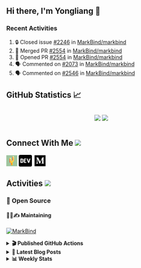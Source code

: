 ## Hi there, I'm Yongliang 👋

### Recent Activities

<!--START_SECTION:activity-->
1. 🔒 Closed issue [#2246](https://github.com/MarkBind/markbind/issues/2246) in [MarkBind/markbind](https://github.com/MarkBind/markbind)
2. 🎉 Merged PR [#2554](https://github.com/MarkBind/markbind/pull/2554) in [MarkBind/markbind](https://github.com/MarkBind/markbind)
3. 💪 Opened PR [#2554](https://github.com/MarkBind/markbind/pull/2554) in [MarkBind/markbind](https://github.com/MarkBind/markbind)
4. 🗣 Commented on [#2073](https://github.com/MarkBind/markbind/issues/2073#issuecomment-2118638829) in [MarkBind/markbind](https://github.com/MarkBind/markbind)
5. 🗣 Commented on [#2546](https://github.com/MarkBind/markbind/pull/2546#issuecomment-2094538103) in [MarkBind/markbind](https://github.com/MarkBind/markbind)
<!--END_SECTION:activity-->

## GitHub Statistics :chart_with_upwards_trend:
<div align="center">
<div style="display: flex; align-items: center; justify-content: center;">

[![](https://github-readme-stats-tlylt.vercel.app/api?username=tlylt&show_icons=true&theme=tokyonight&hide_border=true&locale=en)](https://github.com/tlylt)
[![](https://github-readme-streak-stats.herokuapp.com/?user=tlylt&theme=tokyonight&hide_border=true)](https://github.com/tlylt)
</div>
</div>

## Connect With Me <img src="https://media.giphy.com/media/2wh5K5yE3ulp3xgYcG/giphy-downsized.gif" width="30">

<a href="https://www.yongliangliu.com/" target="_blank"><img align="center" src="static/site-icon.png" alt="yongliangliu.com" height="29" width="29" /></a>
<a href="https://dev.to/tlylt" target="_blank"><img align="center" src="static/dev-badge.svg" alt="dev.to/tlylt" height="35" width="35" /></a>
<a href="https://tlylt.medium.com" target="_blank"><img align="center" src="static/medium.png" alt="tlylt.medium.com" height="35" width="35" /></a>

## Activities <img src="https://media.giphy.com/media/WUlplcMpOCEmTGBtBW/giphy.gif" width="30">

### 🔭 Open Source

#### 👷‍♂️✍️ Maintaining
[![MarkBind](https://github-readme-stats-tlylt.vercel.app/api/pin/?username=markbind&repo=markbind)](https://github.com/MarkBind/markbind)

<details>
<summary> <b>🎬 Published GitHub Actions </b> </summary>

[![install-graphviz](https://github-readme-stats-tlylt.vercel.app/api/pin/?username=tlylt&repo=install-graphviz)](https://github.com/tlylt/install-graphviz)

[![reposense-action](https://github-readme-stats-tlylt.vercel.app/api/pin/?username=tlylt&repo=reposense-action)](https://github.com/tlylt/reposense-action)

[![markbin-action](https://github-readme-stats-tlylt.vercel.app/api/pin/?username=markbind&repo=markbind-action)](https://github.com/MarkBind/markbind-action)

</details>

<details>
<summary> <b>📕 Latest Blog Posts</b> </summary>

<!-- BLOG-POST-LIST:START -->
- [Useful Computer Science Modules](https://yongliangliu.com/blog/useful-cs-mods-after-grad)
- [The 2 x 2 problem](https://yongliangliu.com/blog/2x2-problem)
- [On Keeping Task Descriptions Up to Date](https://yongliangliu.com/blog/on-keeping-task-descriptions-up-to-date)
- [Easy vs Right](https://yongliangliu.com/blog/easy-vs-right)
- [The Prebound Method and Sentinel Object Pattern in Python](https://yongliangliu.com/blog/prebound-sentinel-pattern-in-python)
<!-- BLOG-POST-LIST:END -->

</details>

<details>
<summary> <b>📊 Weekly Stats</b> </summary>

<!--START_SECTION:waka-->
**🐱 My GitHub Data** 

> 📦 674.1 kB Used in GitHub's Storage 
 > 
> 🏆 282 Contributions in the Year 2024
 > 
> 🚫 Not Opted to Hire
 > 
> 📜 170 Public Repositories 
 > 
> 🔑 41 Private Repositories 
 > 
**I'm an Early 🐤** 

```text
🌞 Morning                3700 commits        ████████░░░░░░░░░░░░░░░░░   31.27 % 
🌆 Daytime                3138 commits        ███████░░░░░░░░░░░░░░░░░░   26.52 % 
🌃 Evening                4403 commits        █████████░░░░░░░░░░░░░░░░   37.21 % 
🌙 Night                  591 commits         █░░░░░░░░░░░░░░░░░░░░░░░░   04.99 % 
```
📅 **I'm Most Productive on Wednesday** 

```text
Monday                   1416 commits        ███░░░░░░░░░░░░░░░░░░░░░░   11.97 % 
Tuesday                  1883 commits        ████░░░░░░░░░░░░░░░░░░░░░   15.91 % 
Wednesday                2001 commits        ████░░░░░░░░░░░░░░░░░░░░░   16.91 % 
Thursday                 1535 commits        ███░░░░░░░░░░░░░░░░░░░░░░   12.97 % 
Friday                   1465 commits        ███░░░░░░░░░░░░░░░░░░░░░░   12.38 % 
Saturday                 1703 commits        ████░░░░░░░░░░░░░░░░░░░░░   14.39 % 
Sunday                   1829 commits        ████░░░░░░░░░░░░░░░░░░░░░   15.46 % 
```


📊 **This Week I Spent My Time On** 

```text
🕑︎ Time Zone: Asia/Singapore

💬 Programming Languages: 
Markdown                 9 mins              █████████████████████████   100.00 % 
```


 Last Updated on 16/06/2024 00:45:00 UTC
<!--END_SECTION:waka-->

</details>
